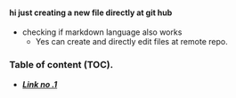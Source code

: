 #### hi just creating a new file directly at git hub
* checking if markdown language also works
  * Yes can create and directly edit files at remote repo.
 
 ### Table of content (TOC).
 * [**_Link no .1_**](c8a2988610be3a68576118cf96555fde3d3f5816)
 
